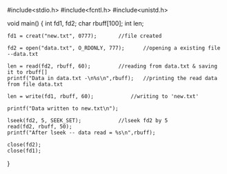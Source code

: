 #include<stdio.h>
#include<fcntl.h>
#include<unistd.h>

void main()
{
	int fd1, fd2;
	char rbuff[100];
	int len;
	
	fd1 = creat("new.txt", 0777);		//file created
		
	fd2 = open("data.txt", O_RDONLY, 777);		//opening a existing file	--data.txt
	
	len = read(fd2, rbuff, 60);			//reading from data.txt & saving it to rbuff[]	
	printf("Data in data.txt -\n%s\n",rbuff);	//printing the read data from file data.txt
	
	len = write(fd1, rbuff, 60);			//writing to 'new.txt'
	
	printf("Data written to new.txt\n");
	
	lseek(fd2, 5, SEEK_SET);			//lseek fd2 by 5
	read(fd2, rbuff, 50);
	printf("After lseek -- data read = %s\n",rbuff);
	
	close(fd2);
	close(fd1);
}
